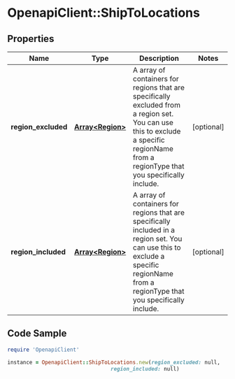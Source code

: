 # OpenapiClient::ShipToLocations

## Properties

Name | Type | Description | Notes
------------ | ------------- | ------------- | -------------
**region_excluded** | [**Array&lt;Region&gt;**](Region.md) | A array of containers for regions that are specifically excluded from a region set. You can use this to exclude a specific regionName from a regionType that you specifically include. | [optional] 
**region_included** | [**Array&lt;Region&gt;**](Region.md) | A array of containers for regions that are specifically included in a region set. You can use this to exclude a specific regionName from a regionType that you specifically include. | [optional] 

## Code Sample

```ruby
require 'OpenapiClient'

instance = OpenapiClient::ShipToLocations.new(region_excluded: null,
                                 region_included: null)
```


